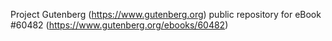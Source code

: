 Project Gutenberg (https://www.gutenberg.org) public repository for
eBook #60482 (https://www.gutenberg.org/ebooks/60482)

